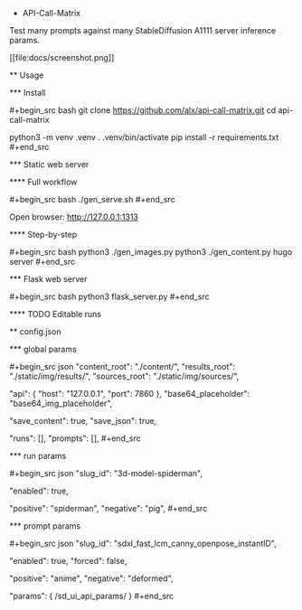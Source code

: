 * API-Call-Matrix

Test many prompts against many StableDiffusion A1111 server inference params.

[[file:docs/screenshot.png]]

** Usage

*** Install

#+begin_src bash
git clone https://github.com/alx/api-call-matrix.git
cd api-call-matrix

python3 -m venv .venv
. .venv/bin/activate
pip install -r requirements.txt
#+end_src

*** Static web server

**** Full workflow

#+begin_src bash
./gen_serve.sh
#+end_src

Open browser: http://127.0.0.1:1313

**** Step-by-step

#+begin_src bash
python3 ./gen_images.py
python3 ./gen_content.py
hugo server
#+end_src

*** Flask web server

#+begin_src bash
python3 flask_server.py
#+end_src

**** TODO Editable runs

** config.json

*** global params

#+begin_src json
"content_root": "./content/",
"results_root": "./static/img/results/",
"sources_root": "./static/img/sources/",

"api": {
    "host": "127.0.0.1",
    "port": 7860
},
"base64_placeholder": "base64_img_placeholder",

"save_content": true,
"save_json": true,

"runs": [],
"prompts": [],
#+end_src

*** run params

#+begin_src json
"slug_id": "3d-model-spiderman",

"enabled": true,

"positive": "spiderman",
"negative": "pig",
#+end_src

*** prompt params

#+begin_src json
"slug_id": "sdxl_fast_lcm_canny_openpose_instantID",

"enabled": true,
"forced": false,

"positive": "anime",
"negative": "deformed",

"params": { /sd_ui_api_params/ }
#+end_src
